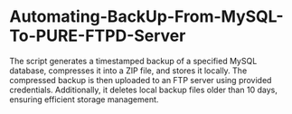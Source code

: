 # Automating-BackUp-From-MySQL-To-PURE-FTPD-Server


The script generates a timestamped backup of a specified MySQL database, compresses it into a ZIP file, and stores it locally. The compressed backup is then uploaded to an FTP server using provided credentials. Additionally, it deletes local backup files older than 10 days, ensuring efficient storage management.
